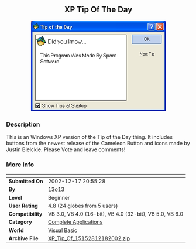 ﻿<div align="center">

## XP Tip Of The Day

<img src="PIC20021217226329205.jpg">
</div>

### Description

This is an Windows XP version of the Tip of the Day thing. It includes buttons from the newest release of the Cameleon Button and icons made by Justin Bielckie. Please Vote and leave comments!
 
### More Info
 


<span>             |<span>
---                |---
**Submitted On**   |2002-12-17 20:55:28
**By**             |[13o13](https://github.com/Planet-Source-Code/PSCIndex/blob/master/ByAuthor/13o13.md)
**Level**          |Beginner
**User Rating**    |4.8 (24 globes from 5 users)
**Compatibility**  |VB 3\.0, VB 4\.0 \(16\-bit\), VB 4\.0 \(32\-bit\), VB 5\.0, VB 6\.0
**Category**       |[Complete Applications](https://github.com/Planet-Source-Code/PSCIndex/blob/master/ByCategory/complete-applications__1-27.md)
**World**          |[Visual Basic](https://github.com/Planet-Source-Code/PSCIndex/blob/master/ByWorld/visual-basic.md)
**Archive File**   |[XP\_Tip\_Of\_15152812182002\.zip](https://github.com/Planet-Source-Code/13o13-xp-tip-of-the-day__1-41676/archive/master.zip)








